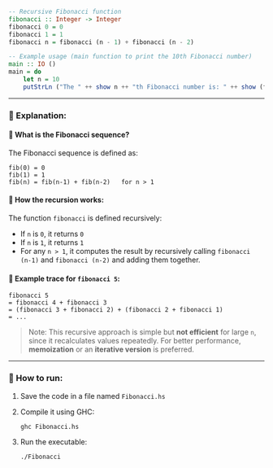 ```haskell
-- Recursive Fibonacci function
fibonacci :: Integer -> Integer
fibonacci 0 = 0
fibonacci 1 = 1
fibonacci n = fibonacci (n - 1) + fibonacci (n - 2)

-- Example usage (main function to print the 10th Fibonacci number)
main :: IO ()
main = do
    let n = 10
    putStrLn ("The " ++ show n ++ "th Fibonacci number is: " ++ show (fibonacci n))
```

---

### 📘 Explanation:

#### 🔢 What is the Fibonacci sequence?

The Fibonacci sequence is defined as:

```
fib(0) = 0
fib(1) = 1
fib(n) = fib(n-1) + fib(n-2)   for n > 1
```

#### 🧠 How the recursion works:

The function `fibonacci` is defined recursively:

* If `n` is `0`, it returns `0`
* If `n` is `1`, it returns `1`
* For any `n > 1`, it computes the result by recursively calling `fibonacci (n-1)` and `fibonacci (n-2)` and adding them together.

#### 🔁 Example trace for `fibonacci 5`:

```
fibonacci 5
= fibonacci 4 + fibonacci 3
= (fibonacci 3 + fibonacci 2) + (fibonacci 2 + fibonacci 1)
= ...
```

> Note: This recursive approach is simple but **not efficient** for large `n`, since it recalculates values repeatedly. For better performance, **memoization** or an **iterative version** is preferred.

---

### 🧪 How to run:

1. Save the code in a file named `Fibonacci.hs`
2. Compile it using GHC:

   ```
   ghc Fibonacci.hs
   ```
3. Run the executable:

   ```
   ./Fibonacci
